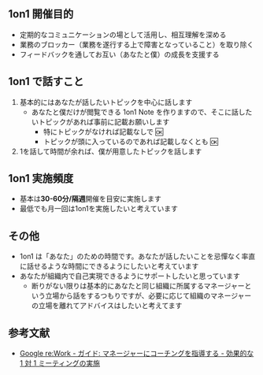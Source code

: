 ## 1on1 開催目的

- 定期的なコミュニケーションの場として活用し、相互理解を深める
- 業務のブロッカー（業務を遂行する上で障害となっていること）を取り除く
- フィードバックを通してお互い（あなたと僕）の成長を支援する

## 1on1 で話すこと

1. 基本的にはあなたが話したいトピックを中心に話します
    - あなたと僕だけが閲覧できる 1on1 Note を作りますので、そこに話したいトピックがあれば事前に記載お願いします
      - 特にトピックがなければ記載なしで :ok:
      - トピックが頭に入っているのであれば記載しなくとも :ok:
2. 1を話して時間が余れば、僕が用意したトピックを話します

## 1on1 実施頻度

- 基本は**30-60分/隔週**開催を目安に実施します
- 最低でも月一回は1on1を実施したいと考えています

## その他

- 1on1 は「あなた」のための時間です。あなたが話したいことを忌憚なく率直に話せるような時間にできるようにしたいと考えています
- あなたが組織内で自己実現できるようにサポートしたいと思っています
    - 断りがない限りは基本的にあなたと同じ組織に所属するマネージャーという立場から話をするつもりですが、必要に応じて組織のマネージャーの立場を離れてアドバイスはしたいと考えてます

## 参考文献

- [Google re:Work - ガイド: マネージャーにコーチングを指導する - 効果的な 1 対 1 ミーティングの実施
](https://rework.withgoogle.com/jp/guides/managers-coach-managers-to-coach#hold-effective-1-1-meetings)
